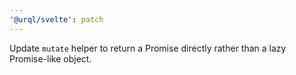 ```yaml
---
'@urql/svelte': patch
---
```


Update `mutate` helper to return a Promise directly rather than a lazy Promise-like object.
